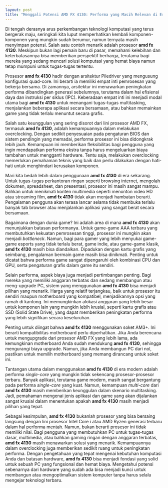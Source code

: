 ```yaml
---
layout: post
title: "Menggali Potensi AMD FX 4130: Performa yang Masih Relevan di Era Modern"
---
```


Di tengah derasnya arus perkembangan teknologi komputasi yang terus bergerak maju, seringkali kita luput memperhatikan kembali komponen-komponen yang mungkin sudah berumur, namun ternyata masih menyimpan potensi. Salah satu contoh menarik adalah prosesor **amd fx 4130**. Meskipun bukan lagi pemain baru di pasar, memahami kelebihan dan keterbatasannya bisa memberikan perspektif berharga, terutama bagi mereka yang sedang mencari solusi komputasi yang hemat biaya namun tetap mumpuni untuk tugas-tugas tertentu.

Prosesor **amd fx 4130** hadir dengan arsitektur Piledriver yang mengusung konfigurasi quad-core. Ini berarti ia memiliki empat inti pemrosesan yang bekerja bersama. Di zamannya, arsitektur ini menawarkan peningkatan performa dibandingkan generasi sebelumnya, terutama dalam hal efisiensi daya dan instruksi per siklus (IPC). Keberadaan empat inti ini menjadi modal utama bagi **amd fx 4130** untuk menangani tugas-tugas multitasking, menjalankan beberapa aplikasi secara bersamaan, atau bahkan memainkan game yang tidak terlalu menuntut secara grafis.

Salah satu keunggulan yang sering disorot dari lini prosesor AMD FX, termasuk **amd fx 4130**, adalah kemampuannya dalam melakukan overclocking. Dengan sedikit penyesuaian pada pengaturan BIOS dan sistem pendingin yang memadai, performa prosesor ini bisa didongkrak lebih jauh. Kemampuan ini memberikan fleksibilitas bagi pengguna yang ingin mendapatkan performa ekstra tanpa harus mengeluarkan biaya tambahan untuk mengganti hardware. Tentu saja, melakukan overclocking memerlukan pemahaman teknis yang baik dan perlu dilakukan dengan hati-hati untuk menghindari kerusakan komponen.

Mari kita bedah lebih dalam penggunaan **amd fx 4130** di era sekarang. Untuk tugas-tugas perkantoran ringan seperti browsing internet, mengolah dokumen, spreadsheet, dan presentasi, prosesor ini masih sangat mampu. Bahkan untuk menikmati konten multimedia seperti menonton video HD atau streaming film, **amd fx 4130** tidak akan menjadi hambatan berarti. Pengalaman pengguna akan terasa lancar selama tidak membuka terlalu banyak tab browser atau menjalankan aplikasi yang sangat berat secara bersamaan.

Bagaimana dengan dunia game? Ini adalah area di mana **amd fx 4130** akan menunjukkan batasan performanya. Untuk game-game AAA terbaru yang membutuhkan kekuatan pemrosesan tinggi, prosesor ini mungkin akan menjadi *bottleneck*. Namun, bagi para gamer yang lebih menyukai game-game esports yang tidak terlalu berat, game indie, atau game-game klasik, **amd fx 4130** masih bisa diandalkan. Dipadukan dengan kartu grafis yang seimbang, pengalaman bermain game masih bisa dinikmati. Penting untuk dicatat bahwa performa game sangat dipengaruhi oleh kombinasi CPU dan GPU, serta pengaturan grafis dalam game itu sendiri.

Selain performa, aspek biaya juga menjadi pertimbangan penting. Bagi mereka yang memiliki anggaran terbatas dan sedang membangun atau meng-upgrade PC, sistem yang menggunakan **amd fx 4130** bisa menjadi pilihan yang menarik. Harga yang relatif terjangkau, baik untuk prosesor itu sendiri maupun motherboard yang kompatibel, menjadikannya opsi yang ramah di kantong. Ini memungkinkan alokasi anggaran yang lebih besar untuk komponen lain yang mungkin lebih krusial, seperti kartu grafis atau SSD (Solid State Drive), yang dapat memberikan peningkatan performa yang lebih signifikan secara keseluruhan.

Penting untuk diingat bahwa **amd fx 4130** menggunakan soket AM3+. Ini berarti kompatibilitas motherboard perlu diperhatikan. Jika Anda berencana untuk mengupgrade dari prosesor AMD FX yang lebih lama, ada kemungkinan motherboard Anda sudah mendukung **amd fx 4130**, sehingga mengurangi biaya upgrade. Namun, jika Anda membangun PC dari nol, pastikan untuk memilih motherboard yang memang dirancang untuk soket ini.

Tantangan utama dalam menggunakan **amd fx 4130** di era modern adalah performa *single-core* yang mungkin tidak sekencang prosesor-prosesor terbaru. Banyak aplikasi, terutama game modern, masih sangat bergantung pada performa *single-core* yang kuat. Namun, kemampuan *multi-core* dari **amd fx 4130** masih memberikan keunggulan dalam skenario multitasking. Jadi, pemahaman mengenai jenis aplikasi dan game yang akan dijalankan sangat krusial dalam menentukan apakah **amd fx 4130** masih menjadi pilihan yang tepat.

Sebagai kesimpulan, **amd fx 4130** bukanlah prosesor yang bisa bersaing langsung dengan lini prosesor Intel Core i atau AMD Ryzen generasi terbaru dalam hal performa mentah. Namun, bukan berarti prosesor ini tidak memiliki nilai. Bagi pengguna yang membutuhkan PC untuk tugas-tugas dasar, multimedia, atau bahkan gaming ringan dengan anggaran terbatas, **amd fx 4130** masih menawarkan solusi yang menarik. Kemampuannya dalam overclocking juga memberikan sedikit ruang untuk peningkatan performa. Dengan pengetahuan yang tepat mengenai kebutuhan komputasi Anda dan batasan hardware, **amd fx 4130** bisa menjadi fondasi yang solid untuk sebuah PC yang fungsional dan hemat biaya. Mengetahui potensi sebenarnya dari hardware yang sudah ada bisa menjadi kunci untuk membangun atau mengoptimalkan sistem komputer tanpa harus selalu mengejar teknologi terbaru.
